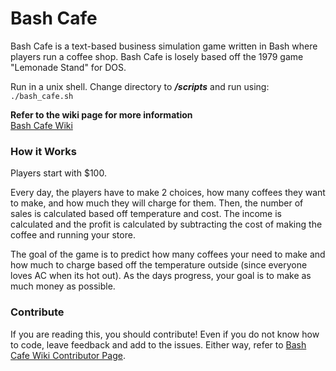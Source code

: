 # Bash Cafe
Bash Cafe is a text-based business simulation game written in Bash where players run a coffee shop. Bash Cafe is losely based off the 1979 game "Lemonade Stand" for DOS.

Run in a unix shell. Change directory to _**/scripts**_ and run using:
`./bash_cafe.sh`

**Refer to the wiki page for more information**\
[Bash Cafe Wiki](https://github.com/lucaswhitaker22/bash_cafe/wiki)

### How it Works
Players start with $100.

Every day, the players have to make 2 choices, how many coffees they want to make, and how much they will charge for them.
Then, the number of sales is calculated based off temperature and cost. The income is calculated and the profit is
calculated by subtracting the cost of making the coffee and running your store.

The goal of the game is to predict how many coffees your need to make and how much to charge based off the temperature outside
(since everyone loves AC when its hot out). As the days progress, your goal is to make as much money as possible.

### Contribute
If you are reading this, you should contribute! Even if you do not know how to code, leave feedback and add to the issues. Either way, refer to [Bash Cafe Wiki Contributor Page](https://github.com/lucaswhitaker22/bash_cafe/wiki/Contributors).
